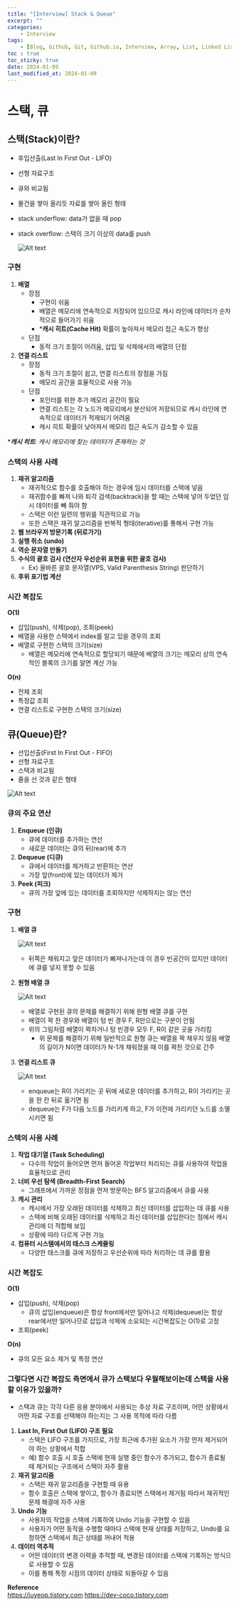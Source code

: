 ```yaml
---
title: "[Interview] Stack & Queue"
excerpt: ""
categories:
    - Interview
tags:
    - [Blog, Github, Git, Github.io, Interview, Array, List, Linked List, Stack, Queue]
toc : true
toc_sticky: true
date: 2024-01-09
last_modified_at: 2024-01-09
---
```

# 스택, 큐

## 스택(Stack)이란?

- 후입선출(Last In First Out - LIFO)
- 선형 자료구조
- 큐와 비교됨
- 물건을 쌓아 올리듯 자료를 쌓아 올린 형태
- stack underflow: data가 없을 때 pop
- stack overflow: 스택의 크기 이상의 data를 push
    
    ![Alt text](/assets/img/2024-01-09-stack-queue/image.png)
    

### 구현

1. **배열**
    - 장점
        - 구현이 쉬움
        - 배열은 메모리에 연속적으로 저장되어 있으므로 캐시 라인에 데이터가 순차적으로 들어가기 쉬움
        - ***캐시 히트(Cache Hit)** 확률이 높아져서 메모리 접근 속도가 향상
    - 단점
        - 동적 크기 조절이 어려움, 삽입 및 삭제에서의 배열의 단점
2. **연결 리스트**
    - 장점
        - 동적 크기 조절이 쉽고, 연결 리스트의 장점을 가짐
        - 메모리 공간을 효율적으로 사용 가능
    - 단점
        - 포인터를 위한 추가 메모리 공간이 필요
        - 연결 리스트는 각 노드가 메모리에서 분산되어 저장되므로 캐시 라인에 연속적으로 데이터가 적재되기 어려움
        - 캐시 히트 확률이 낮아져서 메모리 접근 속도가 감소할 수 있음

****캐시 히트**: 캐시 메모리에 찾는 데이터가 존재하는 것*

### 스택의 사용 사례

1. **재귀 알고리즘**
    - 재귀적으로 함수를 호출해야 하는 경우에 임시 데이터를 스택에 넣음
    - 재귀함수를 빠져 나와 퇴각 검색(backtrack)을 할 때는 스택에 넣어 두었던 임시 데이터를 빼 줘야 함
    - 스택은 이런 일련의 행위를 직관적으로 가능
    - 또한 스택은 재귀 알고리즘을 반복적 형태(iterative)를 통해서 구현 가능
2. **웹 브라우저 방문기록 (뒤로가기)**
3. **실행 취소 (undo)**
4. **역순 문자열 만들기**
5. **수식의 괄호 검사 (연산자 우선순위 표현을 위한 괄호 검사)**
    - Ex) 올바른 괄호 문자열(VPS, Valid Parenthesis String) 판단하기
6. **후위 표기법 계산**

### 시간 복잡도

**O(1)**        

- 삽입(push), 삭제(pop), 조회(peek)
- 배열을 사용한 스택에서 index를 알고 있을 경우의 조회
- 배열로 구현한 스택의 크기(size)
    - 배열은 메모리에 연속적으로 할당되기 때문에 배열의 크기는 메모리 상의 연속적인 블록의 크기를 알면 계산 가능

**O(n)**

- 전체 조회
- 특정값 조회
- 연결 리스트로 구현한 스택의 크기(size)

## 큐(Queue)란?

- 선입선출(First In First Out - FIFO)
- 선형 자료구조
- 스택과 비교됨
- 줄을 선 것과 같은 형태

![Alt text](/assets/img/2024-01-09-stack-queue/image-1.png)

### 큐의 주요 연산

1. **Enqueue (인큐)**
    - 큐에 데이터를 추가하는 연산
    - 새로운 데이터는 큐의 뒤(rear)에 추가
2. **Dequeue (디큐)**
    - 큐에서 데이터를 제거하고 반환하는 연산
    - 가장 앞(front)에 있는 데이터가 제거
3. **Peek (피크)**
    - 큐의 가장 앞에 있는 데이터를 조회하지만 삭제하지는 않는 연산

### 구현

1. **배열 큐**
    
    ![Alt text](/assets/img/2024-01-09-stack-queue/image-2.png)
    
    - 뒤쪽은 채워지고 앞은 데이터가 빠져나가는데 이 경우 빈공간이 있지만 데이터에 큐를 넣지 못할 수 있음
2. **원형 배열 큐**
    
    ![Alt text](/assets/img/2024-01-09-stack-queue/image-3.png)
    
    - 배열로 구현된 큐의 문제를 해결하기 위해 원형 배열 큐를 구현
    - 배열이 꽉 찬 경우와 배열이 텅 빈 경우 F, R만으로는 구분이 안됨
    - 위의 그림처럼 배열이 꽉차거나 텅 빈경우 모두 F, R이 같은 곳을 가리킴
        - 위 문제를 해결하기 위해 일반적으로 원형 큐는 배열을 꽉 채우지 않음 배열의 길이가 N이면 데이터가 N-1개 채워졌을 때 이를 꽉찬 것으로 간주
3. **연결 리스트 큐**
    
    ![Alt text](/assets/img/2024-01-09-stack-queue/image-4.png)
    
    - enqueue는 R이 가리키는 곳 뒤에 새로운 데이터를 추가하고, R이 가리키는 곳을 한 칸 뒤로 옮기면 됨
    - dequeue는 F가 다음 노드를 가리키게 하고, F가 이전에 가리키던 노드를 소멸시키면 됨

### 스택의 사용 사례

1. **작업 대기열 (Task Scheduling)**
    - 다수의 작업이 들어오면 먼저 들어온 작업부터 처리되는 큐를 사용하여 작업을 효율적으로 관리
2. **너비 우선 탐색 (Breadth-First Search)**
    - 그래프에서 가까운 정점을 먼저 방문하는 BFS 알고리즘에서 큐를 사용
3. **캐시 관리**
    - 캐시에서 가장 오래된 데이터를 삭제하고 최신 데이터를 삽입하는 데 큐를 사용
    - 스택에 비해 오래된 데이터를 삭제하고 최신 데이터를 삽입한다는 점에서 캐시관리에 더 적합해 보임
    - 상황에 따라 다르게 구현 가능
4. **컴퓨터 시스템에서의 태스크 스케줄링**
    - 다양한 태스크를 큐에 저장하고 우선순위에 따라 처리하는 데 큐를 활용

### 시간 복잡도

**O(1)**        

- 삽입(push), 삭제(pop)
    - 큐의 삽입(enqueue)은 항상 front에서만 일어나고 삭제(dequeue)는 항상 rear에서만 일어나므로 삽입과 삭제에 소요되는 시간복잡도는 O(1)로 고정
- 조회(peek)

**O(n)**

- 큐의 모든 요소 제거 및 특정 연산

### 그렇다면 시간 복잡도 측면에서 큐가 스택보다 우월해보이는데 스택을 사용할 이유가 있을까?

- 스택과 큐는 각각 다른 응용 분야에서 사용되는 추상 자료 구조이며, 어떤 상황에서 어떤 자료 구조를 선택해야 하는지는 그 사용 목적에 따라 다름
1. **Last In, First Out (LIFO) 구조 필요**
    - 스택은 LIFO 구조를 가지므로, 가장 최근에 추가된 요소가 가장 먼저 제거되어야 하는 상황에서 적합
    - 예) 함수 호출 시 호출 스택에 현재 실행 중인 함수가 추가되고, 함수가 종료될 때 제거되는 구조에서 스택이 자주 활용
2. **재귀 알고리즘**
    - 스택은 재귀 알고리즘을 구현할 때 유용
    - 함수 호출은 스택에 쌓이고, 함수가 종료되면 스택에서 제거됨 따라서 재귀적인 문제 해결에 자주 사용
3. **Undo 기능**
    - 사용자의 작업을 스택에 기록하여 Undo 기능을 구현할 수 있음
    - 사용자가 어떤 동작을 수행할 때마다 스택에 현재 상태를 저장하고, Undo를 요청하면 스택에서 최근 상태를 꺼내어 적용
4. **데이터 역추적**
    - 어떤 데이터의 변경 이력을 추적할 때, 변경된 데이터를 스택에 기록하는 방식으로 사용할 수 있음
    - 이를 통해 특정 시점의 데이터 상태로 되돌아갈 수 있음


**Reference**<br>
<a href="https://juyeop.tistory.com">https://juyeop.tistory.com</a>
<a href="https://dev-coco.tistory.com">https://dev-coco.tistory.com</a>